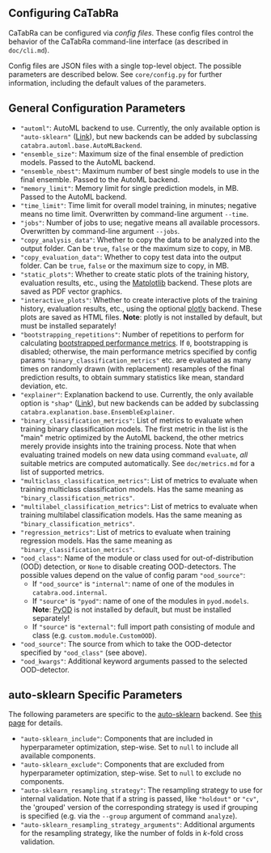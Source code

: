 ## Configuring CaTabRa

CaTabRa can be configured via *config files*. These config files control the behavior of the CaTabRa command-line
interface (as described in `doc/cli.md`).

Config files are JSON files with a single top-level object. The possible parameters are described below.
See `core/config.py` for further information, including the default values of the parameters.

## General Configuration Parameters
* `"automl"`: AutoML backend to use. Currently, the only available option is `"auto-sklearn"`
    ([Link](https://automl.github.io/auto-sklearn/master/)), but new backends can be added by subclassing
    `catabra.automl.base.AutoMLBackend`.
* `"ensemble_size"`: Maximum size of the final ensemble of prediction models. Passed to the AutoML backend.
* `"ensemble_nbest"`: Maximum number of best single models to use in the final ensemble. Passed to the AutoML
    backend.
* `"memory_limit"`: Memory limit for single prediction models, in MB. Passed to the AutoML backend.
* `"time_limit"`: Time limit for overall model training, in minutes; negative means no time limit. Overwritten by
    command-line argument `--time`.
* `"jobs"`: Number of jobs to use; negative means all available processors. Overwritten by command-line argument
    `--jobs`.
* `"copy_analysis_data"`: Whether to copy the data to be analyzed into the output folder. Can be `true`, `false` or the
    maximum size to copy, in MB.
* `"copy_evaluation_data"`: Whether to copy test data into the output folder. Can be `true`, `false` or the
    maximum size to copy, in MB.
* `"static_plots"`: Whether to create static plots of the training history, evaluation results, etc., using the
    [Matplotlib](https://matplotlib.org/) backend. These plots are saved as PDF vector graphics.
* `"interactive_plots"`: Whether to create interactive plots of the training history, evaluation results, etc., using
    the optional [plotly](https://plotly.com/python/) backend. These plots are saved as HTML files. **Note**: plotly
    is not installed by default, but must be installed separately!
* `"bootstrapping_repetitions"`: Number of repetitions to perform for calculating
    [bootstrapped performance metrics](https://en.wikipedia.org/wiki/Bootstrapping_(statistics)).
    If `0`, bootstrapping is disabled; otherwise, the main performance metrics specified by config params
    `"binary_classification_metrics"` etc. are evaluated as many times on randomly drawn (with replacement) resamples
    of the final prediction results, to obtain summary statistics like mean, standard deviation, etc.
* `"explainer"`: Explanation backend to use. Currently, the only available option is `"shap"`
    ([Link](https://github.com/slundberg/shap)), but new backends can be added by subclassing
    `catabra.explanation.base.EnsembleExplainer`.
* `"binary_classification_metrics"`: List of metrics to evaluate when training binary classification models. The first
    metric in the list is the "main" metric optimized by the AutoML backend, the other metrics merely provide insights
    into the training process. Note that when evaluating trained models on new data using command `evaluate`, *all*
    suitable metrics are computed automatically. See `doc/metrics.md` for a list of supported metrics.
* `"multiclass_classification_metrics"`: List of metrics to evaluate when training multiclass classification models.
    Has the same meaning as `"binary_classification_metrics"`.
* `"multilabel_classification_metrics"`: List of metrics to evaluate when training multilabel classification models.
    Has the same meaning as `"binary_classification_metrics"`.
* `"regression_metrics"`: List of metrics to evaluate when training regression models.
    Has the same meaning as `"binary_classification_metrics"`.
* `"ood_class"`: Name of the module or class used for out-of-distribution (OOD) detection, or `None` to disable
    creating OOD-detectors. The possible values depend on the value of config param `"ood_source"`:
  * If `"ood_source"` is `"internal"`: name of one of the modules in `catabra.ood.internal`.
  * If `"source"` is `"pyod"`: name of one of the modules in `pyod.models`.
      **Note**: [PyOD](https://github.com/yzhao062/pyod) is not installed by default, but must be installed separately!
  * If `"source"` is `"external"`: full import path consisting of module and class (e.g. `custom.module.CustomOOD`).
* `"ood_source"`: The source from which to take the OOD-detector specified by `"ood_class"` (see above).
* `"ood_kwargs"`: Additional keyword arguments passed to the selected OOD-detector.

## auto-sklearn Specific Parameters

The following parameters are specific to the [auto-sklearn](https://automl.github.io/auto-sklearn/master/) backend.
See [this page](https://automl.github.io/auto-sklearn/master/api.html) for details.
* `"auto-sklearn_include"`: Components that are included in hyperparameter optimization, step-wise. Set to `null` to include all
    available components.
* `"auto-sklearn_exclude"`: Components that are excluded from hyperparameter optimization, step-wise. Set to `null` to exclude no
    components.
* `"auto-sklearn_resampling_strategy"`: The resampling strategy to use for internal validation. Note that if a string is passed,
    like `"holdout"` or `"cv"`, the 'grouped' version of the corresponding strategy is used if grouping is specified
    (e.g. via the `--group` argument of command `analyze`).
* `"auto-sklearn_resampling_strategy_arguments"`: Additional arguments for the resampling strategy, like the number of folds in
    *k*-fold cross validation.